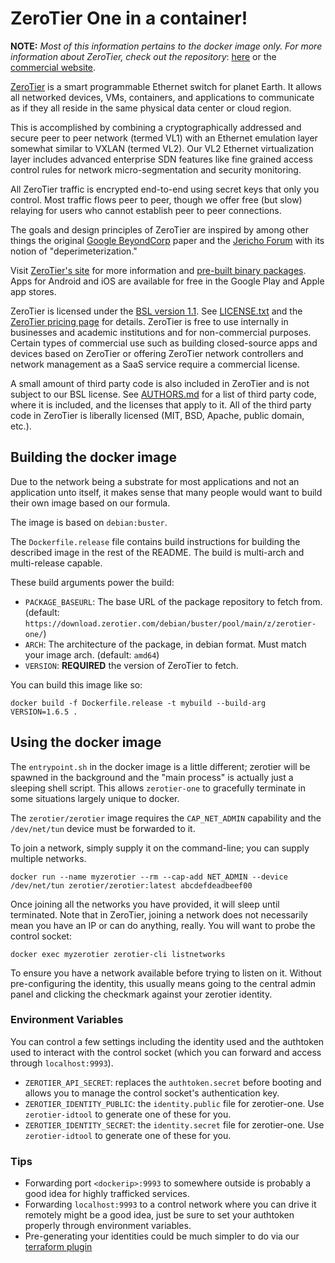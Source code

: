 # ZeroTier One in a container!

**NOTE:** _Most of this information pertains to the docker image only. For more information about ZeroTier, check out the repository_: [here](https://github.com/zerotier/ZeroTierOne) or the [commercial website](https://www.zerotier.com).

[ZeroTier](https://www.zerotier.com) is a smart programmable Ethernet switch for planet Earth. It allows all networked devices, VMs, containers, and applications to communicate as if they all reside in the same physical data center or cloud region.

This is accomplished by combining a cryptographically addressed and secure peer to peer network (termed VL1) with an Ethernet emulation layer somewhat similar to VXLAN (termed VL2). Our VL2 Ethernet virtualization layer includes advanced enterprise SDN features like fine grained access control rules for network micro-segmentation and security monitoring.

All ZeroTier traffic is encrypted end-to-end using secret keys that only you control. Most traffic flows peer to peer, though we offer free (but slow) relaying for users who cannot establish peer to peer connections.

The goals and design principles of ZeroTier are inspired by among other things the original [Google BeyondCorp](https://static.googleusercontent.com/media/research.google.com/en//pubs/archive/43231.pdf) paper and the [Jericho Forum](https://en.wikipedia.org/wiki/Jericho_Forum) with its notion of "deperimeterization."

Visit [ZeroTier's site](https://www.zerotier.com/) for more information and [pre-built binary packages](https://www.zerotier.com/download/). Apps for Android and iOS are available for free in the Google Play and Apple app stores.

ZeroTier is licensed under the [BSL version 1.1](https://mariadb.com/bsl11/). See [LICENSE.txt](LICENSE.txt) and the [ZeroTier pricing page](https://www.zerotier.com/pricing) for details. ZeroTier is free to use internally in businesses and academic institutions and for non-commercial purposes. Certain types of commercial use such as building closed-source apps and devices based on ZeroTier or offering ZeroTier network controllers and network management as a SaaS service require a commercial license.

A small amount of third party code is also included in ZeroTier and is not subject to our BSL license. See [AUTHORS.md](AUTHORS.md) for a list of third party code, where it is included, and the licenses that apply to it. All of the third party code in ZeroTier is liberally licensed (MIT, BSD, Apache, public domain, etc.).

## Building the docker image

Due to the network being a substrate for most applications and not an application unto itself, it makes sense that many people would want to build their own image based on our formula.

The image is based on `debian:buster`.

The `Dockerfile.release` file contains build instructions for building the described image in the rest of the README. The build is multi-arch and multi-release capable.

These build arguments power the build:

- `PACKAGE_BASEURL`: The base URL of the package repository to fetch from. (default: `https://download.zerotier.com/debian/buster/pool/main/z/zerotier-one/`)
- `ARCH`: The architecture of the package, in debian format. Must match your image arch. (default: `amd64`)
- `VERSION`: **REQUIRED** the version of ZeroTier to fetch.

You can build this image like so:

```
docker build -f Dockerfile.release -t mybuild --build-arg VERSION=1.6.5 .
```

## Using the docker image

The `entrypoint.sh` in the docker image is a little different; zerotier will be spawned in the background and the "main process" is actually just a sleeping shell script. This allows `zerotier-one` to gracefully terminate in some situations largely unique to docker.

The `zerotier/zerotier` image requires the `CAP_NET_ADMIN` capability and the `/dev/net/tun` device must be forwarded to it.

To join a network, simply supply it on the command-line; you can supply multiple networks.

```
docker run --name myzerotier --rm --cap-add NET_ADMIN --device /dev/net/tun zerotier/zerotier:latest abcdefdeadbeef00
```

Once joining all the networks you have provided, it will sleep until terminated. Note that in ZeroTier, joining a network does not necessarily mean you have an IP or can do anything, really. You will want to probe the control socket:

```
docker exec myzerotier zerotier-cli listnetworks
```

To ensure you have a network available before trying to listen on it. Without pre-configuring the identity, this usually means going to the central admin panel and clicking the checkmark against your zerotier identity.

### Environment Variables

You can control a few settings including the identity used and the authtoken used to interact with the control socket (which you can forward and access through `localhost:9993`).

- `ZEROTIER_API_SECRET`: replaces the `authtoken.secret` before booting and allows you to manage the control socket's authentication key.
- `ZEROTIER_IDENTITY_PUBLIC`: the `identity.public` file for zerotier-one. Use `zerotier-idtool` to generate one of these for you.
- `ZEROTIER_IDENTITY_SECRET`: the `identity.secret` file for zerotier-one. Use `zerotier-idtool` to generate one of these for you.

### Tips

- Forwarding port `<dockerip>:9993` to somewhere outside is probably a good idea for highly trafficked services.
- Forwarding `localhost:9993` to a control network where you can drive it remotely might be a good idea, just be sure to set your authtoken properly through environment variables.
- Pre-generating your identities could be much simpler to do via our [terraform plugin](https://github.com/zerotier/terraform-provider-zerotier)
